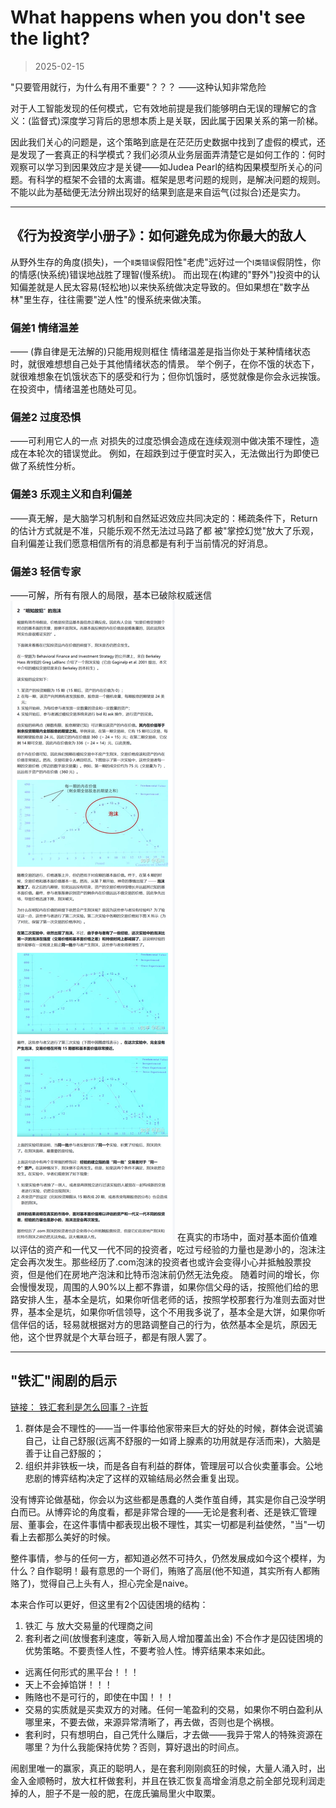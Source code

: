 # What happens when you don't see the light?
> 2025-02-15

"只要管用就行，为什么有用不重要"？？？
——这种认知非常危险

对于人工智能发现的任何模式，它有效地前提是我们能够明白无误的理解它的含义：(监督式)深度学习背后的思想本质上是关联，因此属于因果关系的第一阶梯。

因此我们关心的问题是，这个策略到底是在茫茫历史数据中找到了虚假的模式，还是发现了一套真正的科学模式？我们必须从业务层面弄清楚它是如何工作的：何时观察可以学习到因果效应才是关键——如Judea Pearl的结构因果模型所关心的问题。有科学的框架不会错的太离谱。框架是思考问题的规则，是解决问题的规则。不能以此为基础便无法分辨出现好的结果到底是来自运气(过拟合)还是实力。

***

## 《行为投资学小册子》：如何避免成为你最大的敌人
从野外生存的角度(损失)，一个`Ⅱ类错误`假阳性"老虎"远好过一个`Ⅰ类错误`假阴性，你的情感(快系统)错误地战胜了理智(慢系统)。
而出现在(构建的"野外")投资中的认知偏差就是人民太容易(轻松地)以来快系统做决定导致的。但如果想在"数字丛林"里生存，往往需要"逆人性"的慢系统来做决策。
### 偏差1 情绪温差 
—— (靠自律是无法解的)只能用规则框住
情绪温差是指当你处于某种情绪状态时，就很难想想自己处于其他情绪状态的情景。
举个例子，在你不饿的状态下，就很难想象在饥饿状态下的感受和行为；但你饥饿时，感觉就像是你会永远挨饿。
在投资中，情绪温差也随处可见。

### 偏差2 过度恐惧
——可利用它人的一点
对损失的过度恐惧会造成在连续观测中做决策不理性，造成在本轮次的错误觉此。
例如，在超跌到过于便宜时买入，无法做出行为即使已做了系统性分析。

### 偏差3 乐观主义和自利偏差
——真无解，是大脑学习机制和自然延迟效应共同决定的：稀疏条件下，Return的估计方式就是不准，只能乐观不然无法过马路了都
被"掌控幻觉"放大了乐观，自利偏差让我们愿意相信所有的消息都是有利于当前情况的好消息。

### 偏差3 轻信专家
——可解，所有有限人的局限，基本已破除权威迷信
![期望收益-交易价格曲线](./img/bubble_default.png)
在真实的市场中，面对基本面价值难以评估的资产和一代又一代不同的投资者，吃过亏经验的力量也是渺小的，泡沫注定会再次发生。那些经历了.com泡沫的投资者也或许会变得小心并抵触股票投资，但是他们在房地产泡沫和比特币泡沫前仍然无法免疫。
随着时间的增长，你会慢慢发现，周围的人90%以上都不靠谱，如果你信父母的话，按照他们给的思路安排人生，基本全是坑，如果你听信老师的话，按照学校那套行为准则去面对世界，基本全是坑，如果你听信领导，这个不用我多说了，基本全是大饼，如果你听信伴侣的话，轻易就根据对方的思路调整自己的行为，依然基本全是坑，原因无他，这个世界就是个大草台班子，都是有限人罢了。

***
## "铁汇"闹剧的启示

[链接： 铁汇套利是怎么回事？-许哲](https://zhuanlan.zhihu.com/p/19946368)

1. 群体是会不理性的——当一件事给他家带来巨大的好处的时候，群体会说谎骗自己，让自己舒服(远离不舒服的一如肾上腺素的功用就是存活而来)，大脑是善于让自己舒服的；
2. 组织并非铁板一块，而是各自有利益的群体，管理层可以合伙卖董事会。公地悲剧的博弈结构决定了这样的双输结局必然会重复出现。

没有博弈论做基础，你会以为这些都是愚蠢的人类作茧自缚，其实是你自己没学明白而已。从博弈论的角度看，都是非常合理的——无论是套利者、还是铁汇管理层、董事会，在这件事情中都表现出极不理性，其实一切都是利益使然，"当"一切看上去都那么美好的时候。

整件事情，参与的任何一方，都知道必然不可持久，仍然发展成如今这个模样，为什么？自作聪明！最有意思的一个哥们，贿赂了高层(他不知道，其实所有人都贿赂了)，觉得自己上头有人，担心完全是naive。

本来合作可以更好，但这里有2个囚徒困境的结构：
1. 铁汇 与 放大交易量的代理商之间
2. 套利者之间(放慢套利速度，等新入局人增加覆盖出金)
不合作才是囚徒困境的优势策略。不要责怪人性，不要考验人性。博弈结果本来如此。

- 远离任何形式的黑平台！！！
- 天上不会掉馅饼！！！
- 贿赂也不是可行的，即使在中国！！！
- 交易的实质就是买卖双方的对赌。任何一笔盈利的交易，如果你不明白盈利从哪里来，不要去做，来源异常清晰了，再去做，否则也是个祸根。
- 套利时，只有想明白，自己凭什么赚后，才去做——我异于常人的特殊资源在哪里？为什么我能保持优势？否则，算好退出的时间点。


闹剧里唯一的赢家，真正的聪明人，是在套利刚刚疯狂的时候，大量人涌入时，出金入金顺畅时，放大杠杆做套利，并且在铁汇恢复高增金消息之前全部兑现利润走掉的人，胆子不是一般的肥，在庞氏骗局里火中取栗。

